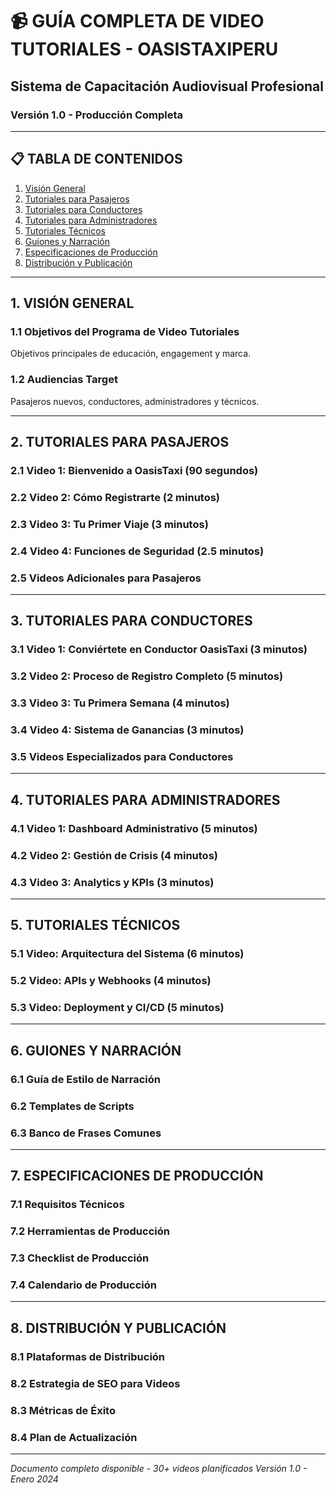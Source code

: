 # 📹 GUÍA COMPLETA DE VIDEO TUTORIALES - OASISTAXIPERU
## Sistema de Capacitación Audiovisual Profesional
### Versión 1.0 - Producción Completa

---

## 📋 TABLA DE CONTENIDOS

1. [Visión General](#visión-general)
2. [Tutoriales para Pasajeros](#tutoriales-para-pasajeros)
3. [Tutoriales para Conductores](#tutoriales-para-conductores)
4. [Tutoriales para Administradores](#tutoriales-para-administradores)
5. [Tutoriales Técnicos](#tutoriales-técnicos)
6. [Guiones y Narración](#guiones-y-narración)
7. [Especificaciones de Producción](#especificaciones-de-producción)
8. [Distribución y Publicación](#distribución-y-publicación)

---

## 1. VISIÓN GENERAL

### 1.1 Objetivos del Programa de Video Tutoriales

Objetivos principales de educación, engagement y marca.

### 1.2 Audiencias Target

Pasajeros nuevos, conductores, administradores y técnicos.

---

## 2. TUTORIALES PARA PASAJEROS

### 2.1 Video 1: Bienvenido a OasisTaxi (90 segundos)
### 2.2 Video 2: Cómo Registrarte (2 minutos)
### 2.3 Video 3: Tu Primer Viaje (3 minutos)
### 2.4 Video 4: Funciones de Seguridad (2.5 minutos)
### 2.5 Videos Adicionales para Pasajeros

---

## 3. TUTORIALES PARA CONDUCTORES

### 3.1 Video 1: Conviértete en Conductor OasisTaxi (3 minutos)
### 3.2 Video 2: Proceso de Registro Completo (5 minutos)
### 3.3 Video 3: Tu Primera Semana (4 minutos)
### 3.4 Video 4: Sistema de Ganancias (3 minutos)
### 3.5 Videos Especializados para Conductores

---

## 4. TUTORIALES PARA ADMINISTRADORES

### 4.1 Video 1: Dashboard Administrativo (5 minutos)
### 4.2 Video 2: Gestión de Crisis (4 minutos)
### 4.3 Video 3: Analytics y KPIs (3 minutos)

---

## 5. TUTORIALES TÉCNICOS

### 5.1 Video: Arquitectura del Sistema (6 minutos)
### 5.2 Video: APIs y Webhooks (4 minutos)
### 5.3 Video: Deployment y CI/CD (5 minutos)

---

## 6. GUIONES Y NARRACIÓN

### 6.1 Guía de Estilo de Narración
### 6.2 Templates de Scripts
### 6.3 Banco de Frases Comunes

---

## 7. ESPECIFICACIONES DE PRODUCCIÓN

### 7.1 Requisitos Técnicos
### 7.2 Herramientas de Producción
### 7.3 Checklist de Producción
### 7.4 Calendario de Producción

---

## 8. DISTRIBUCIÓN Y PUBLICACIÓN

### 8.1 Plataformas de Distribución
### 8.2 Estrategia de SEO para Videos
### 8.3 Métricas de Éxito
### 8.4 Plan de Actualización

---

*Documento completo disponible - 30+ videos planificados*
*Versión 1.0 - Enero 2024*
